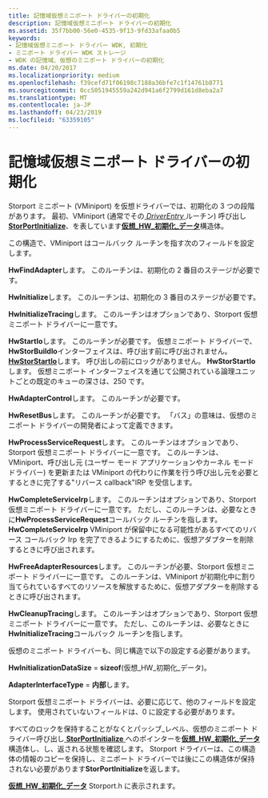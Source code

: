 ```yaml
---
title: 記憶域仮想ミニポート ドライバーの初期化
description: 記憶域仮想ミニポート ドライバーの初期化
ms.assetid: 35f7bb00-56e0-4535-9f13-9fd33afaa0b5
keywords:
- 記憶域仮想ミニポート ドライバー WDK, 初期化
- ミニポート ドライバー WDK ストレージ
- WDK の記憶域、仮想のミニポート ドライバーの初期化
ms.date: 04/20/2017
ms.localizationpriority: medium
ms.openlocfilehash: f39cefd71f06198c7188a36bfe7c1f14761b8771
ms.sourcegitcommit: 0cc5051945559a242d941a6f2799d161d8eba2a7
ms.translationtype: MT
ms.contentlocale: ja-JP
ms.lasthandoff: 04/23/2019
ms.locfileid: "63359105"
---
```

# <a name="initialization-of-storage-virtual-miniport-drivers"></a>記憶域仮想ミニポート ドライバーの初期化


Storport ミニポート (VMiniport) を仮想ドライバーでは、初期化の 3 つの段階があります。 最初、VMiniport (通常でその[ *DriverEntry* ](https://msdn.microsoft.com/library/windows/hardware/ff544113)ルーチン) 呼び出し[ **StorPortInitialize**](https://msdn.microsoft.com/library/windows/hardware/ff567108)、を表しています[**仮想\_HW\_初期化\_データ**](https://msdn.microsoft.com/library/windows/hardware/ff568010)構造体。

この構造で、VMiniport はコールバック ルーチンを指す次のフィールドを設定します。

**HwFindAdapter**します。 このルーチンは、初期化の 2 番目のステージが必要です。

**HwInitialize**します。 このルーチンは、初期化の 3 番目のステージが必要です。

**HwInitializeTracing**します。 このルーチンはオプションであり、Storport 仮想ミニポート ドライバーに一意です。

**HwStartIo**します。 このルーチンが必要です。 仮想ミニポート ドライバーで、 **HwStorBuildIo**インターフェイスは、呼び出す前に呼び出されません。 [**HwStorStartIo**](https://msdn.microsoft.com/library/windows/hardware/ff557423)します。 呼び出しの前にロックがありません。 **HwStorStartIo**します。 仮想ミニポート インターフェイスを通じて公開されている論理ユニットごとの既定のキューの深さは、250 です。

**HwAdapterControl**します。 このルーチンが必要です。

**HwResetBus**します。 このルーチンが必要です。 「バス」の意味は、仮想のミニポート ドライバーの開発者によって定義できます。

**HwProcessServiceRequest**します。 このルーチンはオプションであり、Storport 仮想ミニポート ドライバーに一意です。 このルーチンは、VMiniport、呼び出し元 (ユーザー モード アプリケーションやカーネル モード ドライバー) を更新または VMiniport の代わりに作業を行う呼び出し元を必要とするときに完了する"リバース callback"IRP を受信します。

**HwCompleteServiceIrp**します。 このルーチンはオプションであり、Storport 仮想ミニポート ドライバーに一意です。 ただし、このルーチンは、必要なときに**HwProcessServiceRequest**コールバック ルーチンを指します。 **HwCompleteServiceIrp** VMiniport が保留中になる可能性があるすべてのリバース コールバック Irp を完了できるようにするために、仮想アダプターを削除するときに呼び出されます。

**HwFreeAdapterResources**します。 このルーチンが必要、Storport 仮想ミニポート ドライバーに一意です。 このルーチンは、VMiniport が初期化中に割り当てられているすべてのリソースを解放するために、仮想アダプターを削除するときに呼び出されます。

**HwCleanupTracing**します。 このルーチンはオプションであり、Storport 仮想ミニポート ドライバーに一意です。 ただし、このルーチンは、必要なときに**HwInitializeTracing**コールバック ルーチンを指します。

仮想のミニポート ドライバーも、同じ構造で以下の設定する必要があります。

**HwInitializationDataSize** = **sizeof**(仮想\_HW\_初期化\_データ)。

**AdapterInterfaceType** = **内部**します。

Storport 仮想ミニポート ドライバーは、必要に応じて、他のフィールドを設定します。 使用されていないフィールドは、0 に設定する必要があります。

すべてのロックを保持することがなくとパッシブ\_レベル、仮想のミニポート ドライバー呼び出し[ **StorPortInitialize** ](https://msdn.microsoft.com/library/windows/hardware/ff567108)へのポインターを[**仮想\_HW\_初期化\_データ**](https://msdn.microsoft.com/library/windows/hardware/ff568010)構造体し、し、返される状態を確認します。 Storport ドライバーは、この構造体の情報のコピーを保持し、ミニポート ドライバーでは後にこの構造体が保持されない必要があります**StorPortInitialize**を返します。

[**仮想\_HW\_初期化\_データ**](https://msdn.microsoft.com/library/windows/hardware/ff568010) Storport.h に表示されます。

 

 




